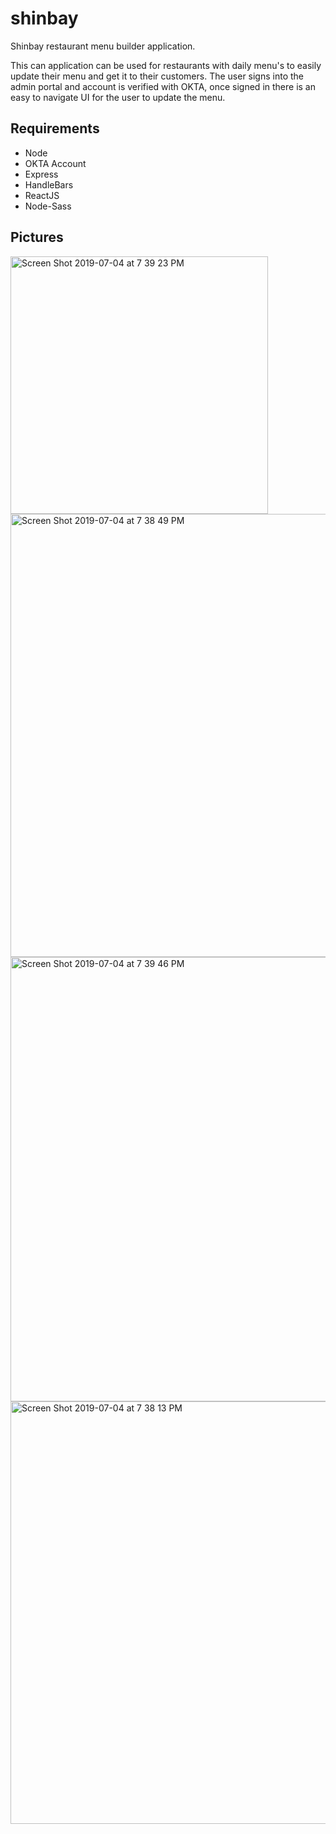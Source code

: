 # shinbay
Shinbay restaurant menu builder application. 

This can application can be used for restaurants with daily menu's to easily update their menu and get it to their customers.
The user signs into the admin portal and account is verified with OKTA, once signed in there is an easy to navigate UI for the 
user to update the menu. 

## Requirements

* Node 
* OKTA Account 
* Express 
* HandleBars 
* ReactJS 
* Node-Sass 

## Pictures
<img width="412" alt="Screen Shot 2019-07-04 at 7 39 23 PM" src="https://user-images.githubusercontent.com/39473837/60696263-cc858c80-9e99-11e9-8cb8-e2276d8d2637.png"> 
<img width="709" alt="Screen Shot 2019-07-04 at 7 38 49 PM" src="https://user-images.githubusercontent.com/39473837/60696289-ecb54b80-9e99-11e9-8ee6-fc7cae5ddb31.png"> 
<img width="711" alt="Screen Shot 2019-07-04 at 7 39 46 PM" src="https://user-images.githubusercontent.com/39473837/60696311-0b1b4700-9e9a-11e9-9091-072904849db1.png"> 
<img width="676" alt="Screen Shot 2019-07-04 at 7 38 13 PM" src="https://user-images.githubusercontent.com/39473837/60696326-1a9a9000-9e9a-11e9-9d4a-29821ec5e941.png">
